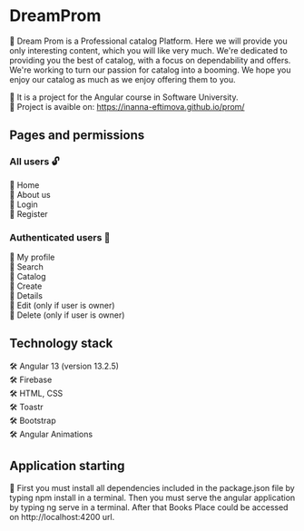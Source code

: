 # DreamProm

🌇 Dream Prom is a Professional catalog Platform. Here we will provide you only interesting content, which you will like very much. We're dedicated to providing you the best of catalog, with a focus on dependability and offers. We're working to turn our passion for catalog into a booming. We hope you enjoy our catalog as much as we enjoy offering them to you.

📌 It is a project for the Angular course in Software University. \
📌 Project is avaible on: https://inanna-eftimova.github.io/prom/

## Pages and permissions

### All users 🔓

📌 Home \
📌 About us \
📌 Login \
📌 Register 

### Authenticated users 🔐

📌 My profile \
📌 Search \
📌 Catalog \
📌 Create \
📌 Details \
📌 Edit (only if user is owner) \
📌 Delete (only if user is owner) 

## Technology stack

🛠 Angular 13 (version 13.2.5) \
🛠 Firebase \
🛠 HTML, CSS \
🛠 Toastr \
🛠 Bootstrap \
🛠 Angular Animations 

## Application starting

📌 First you must install all dependencies included in the package.json file by typing npm install in a terminal.
Then you must serve the angular application by typing ng serve in a terminal.
After that Books Place could be accessed on http://localhost:4200 url.


